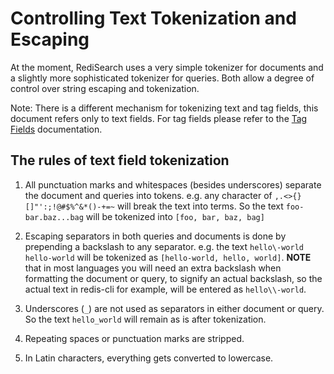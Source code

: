 # Controlling Text Tokenization and Escaping

At the moment, RediSearch uses a very simple tokenizer for documents and a slightly more sophisticated tokenizer for queries. Both allow a degree of control over string escaping and tokenization. 

Note: There is a different mechanism for tokenizing text and tag fields, this document refers only to text fields. For tag fields please refer to the [Tag Fields](/Tags) documentation. 

## The rules of text field tokenization

1. All punctuation marks and whitespaces (besides underscores) separate the document and queries into tokens. e.g. any character of `,.<>{}[]"':;!@#$%^&*()-+=~` will break the text into terms.  So the text `foo-bar.baz...bag` will be tokenized into `[foo, bar, baz, bag]`

2. Escaping separators in both queries and documents is done by prepending a backslash to any separator. e.g. the text `hello\-world hello-world` will be tokenized as `[hello-world, hello, world]`. **NOTE** that in most languages you will need an extra backslash when formatting the document or query, to signify an actual backslash, so the actual text in redis-cli for example, will be entered as `hello\\-world`. 

2. Underscores (`_`) are not used as separators in either document or query. So the text `hello_world` will remain as is after tokenization. 

3. Repeating spaces or punctuation marks are stripped. 

4. In Latin characters, everything gets converted to lowercase. 

